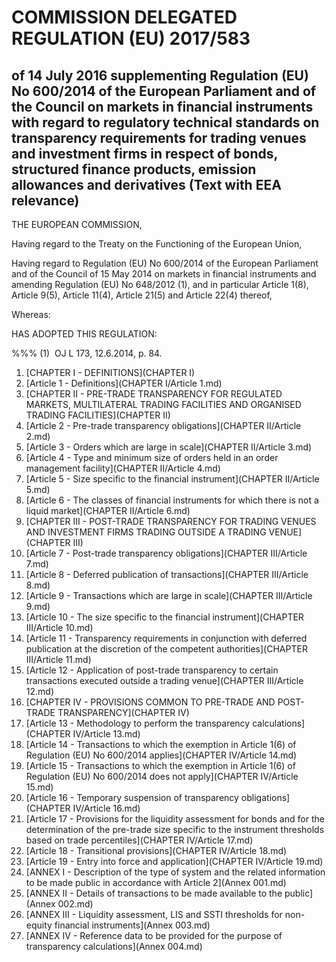 # COMMISSION DELEGATED REGULATION (EU) 2017/583

## of 14 July 2016 supplementing Regulation (EU) No 600/2014 of the European Parliament and of the Council on markets in financial instruments with regard to regulatory technical standards on transparency requirements for trading venues and investment firms in respect of bonds, structured finance products, emission allowances and derivatives (Text with EEA relevance)

THE EUROPEAN COMMISSION,

Having regard to the Treaty on the Functioning of the European Union,

Having regard to Regulation (EU) No 600/2014 of the European Parliament and of the Council of 15 May 2014 on markets in financial instruments and amending Regulation (EU) No 648/2012 (1), and in particular Article 1(8), Article 9(5), Article 11(4), Article 21(5) and Article 22(4) thereof,

Whereas:

HAS ADOPTED THIS REGULATION:

%%% (1)  OJ L 173, 12.6.2014, p. 84.

1. [CHAPTER I - DEFINITIONS](CHAPTER I)
  1. [Article 1 - Definitions](CHAPTER I/Article 1.md)
1. [CHAPTER II - PRE-TRADE TRANSPARENCY FOR REGULATED MARKETS, MULTILATERAL TRADING FACILITIES AND ORGANISED TRADING FACILITIES](CHAPTER II)
  1. [Article 2 - Pre-trade transparency obligations](CHAPTER II/Article 2.md)
  1. [Article 3 - Orders which are large in scale](CHAPTER II/Article 3.md)
  1. [Article 4 - Type and minimum size of orders held in an order management facility](CHAPTER II/Article 4.md)
  1. [Article 5 - Size specific to the financial instrument](CHAPTER II/Article 5.md)
  1. [Article 6 - The classes of financial instruments for which there is not a liquid market](CHAPTER II/Article 6.md)
1. [CHAPTER III - POST-TRADE TRANSPARENCY FOR TRADING VENUES AND INVESTMENT FIRMS TRADING OUTSIDE A TRADING VENUE](CHAPTER III)
  1. [Article 7 - Post-trade transparency obligations](CHAPTER III/Article 7.md)
  1. [Article 8 - Deferred publication of transactions](CHAPTER III/Article 8.md)
  1. [Article 9 - Transactions which are large in scale](CHAPTER III/Article 9.md)
  1. [Article 10 - The size specific to the financial instrument](CHAPTER III/Article 10.md)
  1. [Article 11 - Transparency requirements in conjunction with deferred publication at the discretion of the competent authorities](CHAPTER III/Article 11.md)
  1. [Article 12 - Application of post-trade transparency to certain transactions executed outside a trading venue](CHAPTER III/Article 12.md)
1. [CHAPTER IV - PROVISIONS COMMON TO PRE-TRADE AND POST-TRADE TRANSPARENCY](CHAPTER IV)
  1. [Article 13 - Methodology to perform the transparency calculations](CHAPTER IV/Article 13.md)
  1. [Article 14 - Transactions to which the exemption in Article 1(6) of Regulation (EU) No 600/2014 applies](CHAPTER IV/Article 14.md)
  1. [Article 15 - Transactions to which the exemption in Article 1(6) of Regulation (EU) No 600/2014 does not apply](CHAPTER IV/Article 15.md)
  1. [Article 16 - Temporary suspension of transparency obligations](CHAPTER IV/Article 16.md)
  1. [Article 17 - Provisions for the liquidity assessment for bonds and for the determination of the pre-trade size specific to the instrument thresholds based on trade percentiles](CHAPTER IV/Article 17.md)
  1. [Article 18 - Transitional provisions](CHAPTER IV/Article 18.md)
  1. [Article 19 - Entry into force and application](CHAPTER IV/Article 19.md)
1. [ANNEX I - Description of the type of system and the related information to be made public in accordance with Article 2](Annex 001.md)
1. [ANNEX II - Details of transactions to be made available to the public](Annex 002.md)
1. [ANNEX III - Liquidity assessment, LIS and SSTI thresholds for non-equity financial instruments](Annex 003.md)
1. [ANNEX IV - Reference data to be provided for the purpose of transparency calculations](Annex 004.md)

